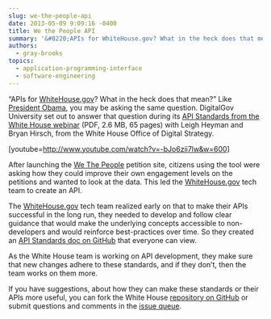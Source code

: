 ```yaml
---
slug: we-the-people-api
date: 2013-05-09 9:09:16 -0400
title: We the People API
summary: '&#8220;APIs for WhiteHouse.gov? What in the heck does that mean?&#8221; Like President Obama, you may be asking the same question.'
authors:
  - gray-brooks
topics:
  - application-programming-interface
  - software-engineering
---
```


&#8220;APIs for [WhiteHouse.gov](http://whitehouse.gov/)? What in the heck does that mean?&#8221; Like [President Obama](http://www.youtube.com/watch?list=UU5V8jrK77-8gsa9RL_taG9A&v=-bJo6zii7lw&feature=player_embedded#t=300s), you may be asking the same question. DigitalGov University set out to answer that question during its [API Standards from the White House webinar](https://s3.amazonaws.com/digitalgov/_legacy-img/2014/01/api-standards-white-house.pdf) (PDF, 2.6 MB, 65 pages) with Leigh Heyman and Bryan Hirsch, from the White House Office of Digital Strategy.

[youtube=http://www.youtube.com/watch?v=-bJo6zii7lw&w=600]

After launching the [We The People](https://petitions.whitehouse.gov/) petition site, citizens using the tool were asking how they could improve their own engagement levels on the petitions and wanted to look at the data. This led the [WhiteHouse.gov](http://whitehouse.gov/) tech team to create an API.

The [WhiteHouse.gov](http://whitehouse.gov/) tech team realized early on that to make their APIs successful in the long run, they needed to develop and follow clear guidance that would make the underlying concepts accessible to non-developers and would reinforce best-practices over time. So they created an [API Standards doc on GitHub](https://github.com/WhiteHouse/api-standards) that everyone can view.

As the White House team is working on API development, they make sure that new changes adhere to these standards, and if they don&#8217;t, then the team works on them more.

If you have suggestions, about how they can make these standards or their APIs more useful, you can fork the White House [repository on GitHub](https://github.com/WhiteHouse/api-standards) or submit questions and comments in the [issue queue](https://github.com/WhiteHouse/api-standards/issues).
